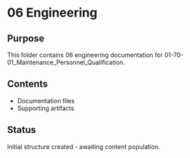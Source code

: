 # 06 Engineering

## Purpose
This folder contains 06 engineering documentation for 01-70-01_Maintenance_Personnel_Qualification.

## Contents
- Documentation files
- Supporting artifacts

## Status
Initial structure created - awaiting content population.
